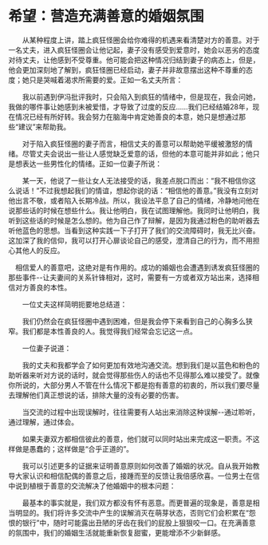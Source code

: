 # 希望：营造充满善意的婚姻氛围

　　从某种程度上讲，踏上疯狂怪圈会给你难得的机遇来看清楚对方的善意。对于一名丈夫，进入疯狂怪圈会让他记起，妻子没有感受到爱意时，她会以恶劣的态度对待丈夫，让他感到不受尊重。他可能会把这种情况归结到妻子的病态上，但是，他会更加深刻地了解到，疯狂怪圈已经启动，妻子并非故意摆出这种不尊重的态度；她只是哭喊着渴求所需要的爱。正如一名丈夫所言：

　　我以前遇到伊冯批评我时，只会陷入到疯狂的情绪中，但是现在，我会问她，我做的哪件事让她感到未被爱惜，才导致了过度的反应……我们已经结婚28年，现在情况已经有所好转。我会努力在脑海中肯定她善良的本意，她只是想通过那些“建议”来帮助我。

　　对于陷入疯狂怪圈的妻子而言，相信丈夫的善意可以帮助她平缓被激怒的情绪。尽管丈夫会说出一些让人感觉缺乏爱意的话，但他的本意可能并非如此；他只是想表达一些男性化的情绪。正如一位妻子所说：

　　某一天，他说了一些让女人无法接受的话，我差点脱口而出：“我不相信你这么说话！”不过我想起我们的情谊，想起你说的话：“相信他的善意。”我没有立刻对他出言不敬，或者陷入长期冷战。所以，我设法平息了自己的情绪，冷静地问他在说那些话的时候在想些什么。我让他明白，我在试图理解他。我同时让他明白，我听到这些话的时候是怎么想的。他为自己作了辩解，是因为我通过粉色的助听器去听他蓝色的思想。当看到这种实践一下子打开了我们的交流障碍时，我无比兴奋。这加深了我的信仰，我可以打开心扉谈论自己的感受，澄清自己的行为，而不用担心其他人的反应。

　相信爱人的善意吧，这绝对是有作用的。成功的婚姻也会遭遇到诱发疯狂怪圈的那些事件--让夫妻间的关系针锋相对，这时，需要有一方或者双方站出来，选择相信对方善良的本性。

　　一位丈夫这样简明扼要地总结道：

　　我们仍然会在疯狂怪圈中遇到困难，但是我会停下来看到自己的心胸多么狭窄。我们都是本性善良的人。我觉得我们经常会忘记这一点。

　　一位妻子说道：

　　我的丈夫和我都学会了如何更加有效地沟通交流。想到我们是以蓝色和粉色的助听器来听对方说的话时，就会觉得那些伤人的话也不见得那么难以接受了。就像你所说的，大部分男人不管在什么情况下都是抱有善意的初衷的，所以我们要尽量去理解他们真正想说的话，排除大量的没有必要的伤害。

　　当交流的过程中出现误解时，往往需要有人站出来消除这种误解--通过聆听，通过理解，通过体会。

　　如果夫妻双方都相信彼此的善意，他们就可以同时站出来完成这一职责。不这样做是愚蠢的；这样做是“合乎正道的”。

　　我可以引述更多的证据来证明善意原则如何改善了婚姻的状况。自从我开始教导大家认识和相信配偶的善意之后，接踵而至的反馈让我倍感欣喜。一位男士在信中说到植根于善意的交流解决了他婚姻中的根本问题：

　　最基本的事实就是，我们双方都没有怀有恶意。而更普遍的现象是，善意是相当明显的。我们将许多交流中产生的误解消灭在萌芽状态，否则它们会积累在“怨恨的银行”中，随时可能露出丑陋的牙齿在我们的屁股上狠狠咬一口。在充满善意的氛围中，我们的婚姻生活就能重新恢复甜蜜，更能增添不少新鲜感。
